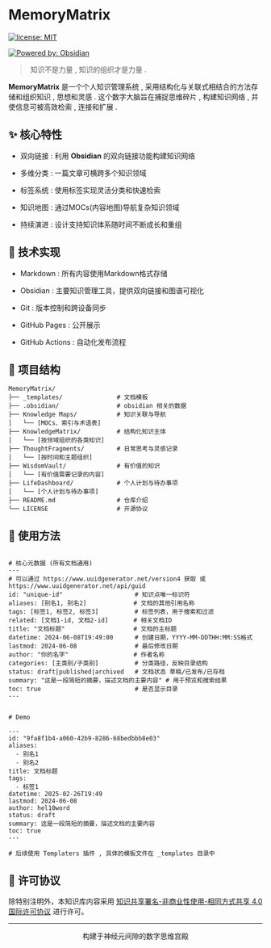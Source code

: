 # MemoryMatrix

[![license: MIT](https://img.shields.io/badge/license-MIT-blue.svg)](https://opensource.org/licenses/MIT)

[![Powered by: Obsidian](https://img.shields.io/badge/Powered%20by-Obsidian-purple.svg)](https://obsidian.md)

> 知识不是力量 , 知识的组织才是力量 .

**MemoryMatrix** 是一个个人知识管理系统 , 采用结构化与关联式相结合的方法存储和组织知识 , 思想和灵感 . 这个数字大脑旨在捕捉思维碎片 , 构建知识网络 , 并使信息可被高效检索 , 连接和扩展 .

## ✨ 核心特性

- 双向链接 : 利用 **Obsidian** 的双向链接功能构建知识网络

- 多维分类 : 一篇文章可横跨多个知识领域

- 标签系统 : 使用标签实现灵活分类和快速检索

- 知识地图 : 通过MOCs(内容地图)导航复杂知识领域

- 持续演进 : 设计支持知识体系随时间不断成长和重组

## 🔧 技术实现

- Markdown : 所有内容使用Markdown格式存储

- Obsidian : 主要知识管理工具，提供双向链接和图谱可视化

- Git : 版本控制和跨设备同步

- GitHub Pages : 公开展示

- GitHub Actions : 自动化发布流程

## 🧠 项目结构

``` 
MemoryMatrix/
├── _templates/               # 文档模板
├── .obsidian/                # obsidian 相关的数据
├── Knowledge Maps/           # 知识关联与导航
│   └── [MOCs、索引与术语表]
├── KnowledgeMatrix/          # 结构化知识主体
│   └── [按领域组织的各类知识]
├── ThoughtFragments/         # 日常思考与灵感记录
│   └── [按时间和主题组织]
├── WisdomVault/              # 有价值的知识
│   └── [有价值需要记录的内容]
├── LifeDashboard/            # 个人计划与待办事项
│   └── [个人计划与待办事项]
├── README.md                 # 仓库介绍
└── LICENSE                   # 开源协议
```


## 📖 使用方法

```

# 核心元数据 (所有文档通用)
---
# 可以通过 https://www.uuidgenerator.net/version4 获取 或 https://www.uuidgenerator.net/api/guid
id: "unique-id"                    # 知识点唯一标识符
aliases: [别名1, 别名2]             # 文档的其他引用名称
tags: [标签1, 标签2, 标签3]          # 标签列表，用于搜索和过滤
related: [文档1-id, 文档2-id]       # 相关文档ID
title: "文档标题"                   # 文档的主标题
datetime: 2024-06-08T19:49:00      # 创建日期，YYYY-MM-DDTHH:MM:SS格式
lastmod: 2024-06-08                # 最后修改日期
author: "你的名字"                  # 作者名称
categories: [主类别/子类别]          # 分类路径，反映目录结构
status: draft|published|archived   # 文档状态 草稿/已发布/已存档
summary: "这是一段简短的摘要，描述文档的主要内容" # 用于预览和搜索结果
toc: true                          # 是否显示目录
---


# Demo

---
id: "9fa8f1b4-a060-42b9-8286-68bedbbb8e03"
aliases:
  - 别名1
  - 别名2
title: 文档标题
tags:
  - 标签1
datetime: 2025-02-26T19:49
lastmod: 2024-06-08
author: hel10word
status: draft
summary: 这是一段简短的摘要，描述文档的主要内容
toc: true
---

# 后续使用 Templaters 插件 , 具体的模板文件在 _templates 目录中

```


## 📄 许可协议

除特别注明外，本知识库内容采用 [知识共享署名-非商业性使用-相同方式共享 4.0 国际许可协议](https://creativecommons.org/licenses/by-nc-sa/4.0/) 进行许可。

---

<p align="center">构建于神经元间隙的数字思维宫殿</p>